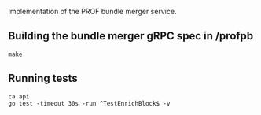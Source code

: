 Implementation of the PROF bundle merger service.

## Building the bundle merger gRPC spec in /profpb 

```
make
```

## Running tests

```
ca api
go test -timeout 30s -run ^TestEnrichBlock$ -v  
```